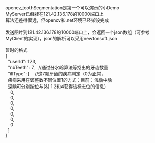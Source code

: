 <div>opencv_toothSegmentation是第一个可以演示的小Demo</div><div>MyServer已经挂在121.42.136.178的10000端口上</div><div>算法还差得很远，但opencv和.net环境已经架设完成</div><div><br></div><div>发送图片到121.42.136.178的10000端口上，会返回一个json数组（可参考MyClient的实现），json的解析可以采用newtonsoft.json</div><div><br></div><div>暂时的格式</div><div>{</div><div>&nbsp; "userId": 123,</div><div>&nbsp; "nbTeeth": 7, &nbsp; //通过分水岭算法等抠出的牙齿数量</div><div>&nbsp; "illType": [ &nbsp; &nbsp;//这7颗牙齿的疾病判定（0为正常，</div><div>&nbsp; 疾病采用在该整数不同位置1的方式：目前：浅龋中龋</div><div>&nbsp; 深龋可分别按位与(&amp;) 1 2和4获得该标志位的信息）</div><div>&nbsp; &nbsp; 0,</div><div>&nbsp; &nbsp; 0,</div><div>&nbsp; &nbsp; 0,</div><div>&nbsp; &nbsp; 0,</div><div>&nbsp; &nbsp; 0,</div><div>&nbsp; &nbsp; 0,</div><div>&nbsp; &nbsp; 0</div><div>&nbsp; ]</div><div>}</div>
